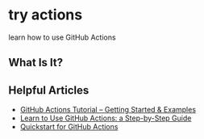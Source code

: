 # try actions

learn how to use GitHub Actions

## What Is It?

## Helpful Articles

- [GitHub Actions Tutorial – Getting Started & Examples](https://spacelift.io/blog/github-actions-tutorial)
- [Learn to Use GitHub Actions: a Step-by-Step Guide](https://www.freecodecamp.org/news/learn-to-use-github-actions-step-by-step-guide/)
- [Quickstart for GitHub Actions](https://docs.github.com/en/actions/writing-workflows/quickstart)

